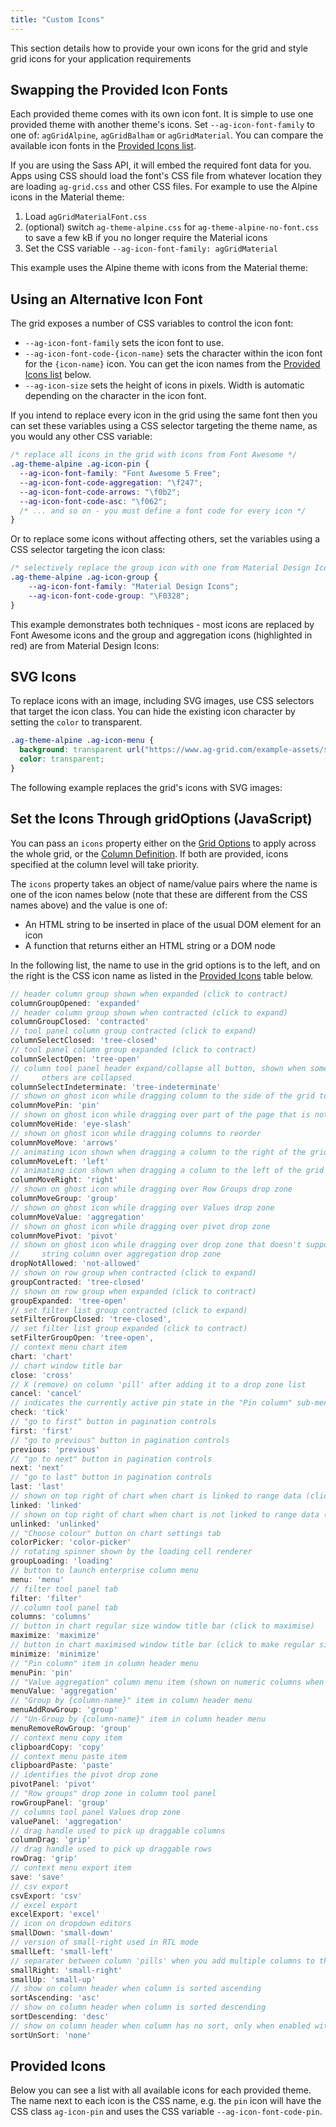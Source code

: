```yaml
---
title: "Custom Icons"
---
```


This section details how to provide your own icons for the grid and style grid icons for your application requirements

## Swapping the Provided Icon Fonts

Each provided theme comes with its own icon font. It is simple to use one provided theme with another theme's icons. Set `--ag-icon-font-family` to one of: `agGridAlpine`, `agGridBalham` or `agGridMaterial`. You can compare the available icon fonts in the [Provided Icons list](#provided-icons).

If you are using the Sass API, it will embed the required font data for you. Apps using CSS should load the font's CSS file from whatever location they are loading `ag-grid.css` and other CSS files. For example to use the Alpine icons in the Material theme:

1. Load `agGridMaterialFont.css`
2. (optional) switch `ag-theme-alpine.css` for `ag-theme-alpine-no-font.css` to save a few kB if you no longer require the Material icons
3. Set the CSS variable `--ag-icon-font-family: agGridMaterial`

This example uses the Alpine theme with icons from the Material theme:

<grid-example title='Swapping the Icon Font' name='icons-swapping-font' type='generated' options='{ "enterprise": true, "modules": ["clientside", "rowgrouping", "menu", "setfilter", "columnpanel", "filterpanel"]  }'></grid-example>

## Using an Alternative Icon Font

The grid exposes a number of CSS variables to control the icon font:

- `--ag-icon-font-family` sets the icon font to use.
- `--ag-icon-font-code-{icon-name}` sets the character within the icon font for the `{icon-name}` icon. You can get the icon names from the [Provided Icons list](#provided-icons) below.
- `--ag-icon-size` sets the height of icons in pixels. Width is automatic depending on the character in the icon font.

If you intend to replace every icon in the grid using the same font then you can set these variables using a CSS selector targeting the theme name, as you would any other CSS variable:

```css
/* replace all icons in the grid with icons from Font Awesome */
.ag-theme-alpine .ag-icon-pin {
  --ag-icon-font-family: "Font Awesome 5 Free";
  --ag-icon-font-code-aggregation: "\f247";
  --ag-icon-font-code-arrows: "\f0b2";
  --ag-icon-font-code-asc: "\f062";
  /* ... and so on - you must define a font code for every icon */
}
```

Or to replace some icons without affecting others, set the variables using a CSS selector targeting the icon class:

```css
/* selectively replace the group icon with one from Material Design Icons */
.ag-theme-alpine .ag-icon-group {
    --ag-icon-font-family: "Material Design Icons";
    --ag-icon-font-code-group: "\F0328";
}
```

This example demonstrates both techniques - most icons are replaced by Font Awesome icons and the group and aggregation icons (highlighted in red) are from Material Design Icons:

<grid-example title='Alternative Icon Font' name='icons-alternative-font' type='generated' options='{ "enterprise": true, "modules": ["clientside", "rowgrouping", "menu", "setfilter", "columnpanel", "filterpanel"], "extras": ["fontawesome", "materialdesignicons"]  }'></grid-example>

## SVG Icons

To replace icons with an image, including SVG images, use CSS selectors that target the icon class. You can hide the existing icon character by setting the `color` to transparent.

```css
.ag-theme-alpine .ag-icon-menu {
  background: transparent url("https://www.ag-grid.com/example-assets/svg-icons/menu.svg") center/contain no-repeat;
  color: transparent;
}
```

The following example replaces the grid's icons with SVG images:

<grid-example title='SVG Icons' name='icons-images' type='generated' options='{ "enterprise": true, "modules": ["clientside", "rowgrouping", "menu", "setfilter", "columnpanel", "filterpanel"], "extras": ["fontawesome", "materialdesignicons"]  }'></grid-example>

## Set the Icons Through gridOptions (JavaScript)

You can pass an `icons` property either on the [Grid Options](/grid-options/) to apply across the whole grid, or the [Column Definition](/column-properties/). If both are provided, icons specified at the column level will take priority.

The `icons` property takes an object of name/value pairs where the name is one of the icon names below (note that these are different from the CSS names above) and the value is one of:

- An HTML string to be inserted in place of the usual DOM element for an icon
- A function that returns either an HTML string or a DOM node

<grid-example title='Icon Grid Options' name='icons-grid-options' type='generated' options='{ "enterprise": true, "modules": ["clientside", "rowgrouping", "sidebar", "columnpanel", "filterpanel"], "exampleHeight": 660, "extras": ["fontawesome"] }'></grid-example>

In the following list, the name to use in the grid options is to the left, and on the right is the CSS icon name as listed in the [Provided Icons](#provided-icons) table below.

```js
// header column group shown when expanded (click to contract)
columnGroupOpened: 'expanded'
// header column group shown when contracted (click to expand)
columnGroupClosed: 'contracted'
// tool panel column group contracted (click to expand)
columnSelectClosed: 'tree-closed'
// tool panel column group expanded (click to contract)
columnSelectOpen: 'tree-open'
// column tool panel header expand/collapse all button, shown when some children are expanded and
//     others are collapsed
columnSelectIndeterminate: 'tree-indeterminate'
// shown on ghost icon while dragging column to the side of the grid to pin
columnMovePin: 'pin'
// shown on ghost icon while dragging over part of the page that is not a drop zone
columnMoveHide: 'eye-slash'
// shown on ghost icon while dragging columns to reorder
columnMoveMove: 'arrows'
// animating icon shown when dragging a column to the right of the grid causes horizontal scrolling
columnMoveLeft: 'left'
// animating icon shown when dragging a column to the left of the grid causes horizontal scrolling
columnMoveRight: 'right'
// shown on ghost icon while dragging over Row Groups drop zone
columnMoveGroup: 'group'
// shown on ghost icon while dragging over Values drop zone
columnMoveValue: 'aggregation'
// shown on ghost icon while dragging over pivot drop zone
columnMovePivot: 'pivot'
// shown on ghost icon while dragging over drop zone that doesn't support it, e.g.
//     string column over aggregation drop zone
dropNotAllowed: 'not-allowed'
// shown on row group when contracted (click to expand)
groupContracted: 'tree-closed'
// shown on row group when expanded (click to contract)
groupExpanded: 'tree-open'
// set filter list group contracted (click to expand)
setFilterGroupClosed: 'tree-closed',
// set filter list group expanded (click to contract)
setFilterGroupOpen: 'tree-open',
// context menu chart item
chart: 'chart'
// chart window title bar
close: 'cross'
// X (remove) on column 'pill' after adding it to a drop zone list
cancel: 'cancel'
// indicates the currently active pin state in the "Pin column" sub-menu of the column menu
check: 'tick'
// "go to first" button in pagination controls
first: 'first'
// "go to previous" button in pagination controls
previous: 'previous'
// "go to next" button in pagination controls
next: 'next'
// "go to last" button in pagination controls
last: 'last'
// shown on top right of chart when chart is linked to range data (click to unlink)
linked: 'linked'
// shown on top right of chart when chart is not linked to range data (click to link)
unlinked: 'unlinked'
// "Choose colour" button on chart settings tab
colorPicker: 'color-picker'
// rotating spinner shown by the loading cell renderer
groupLoading: 'loading'
// button to launch enterprise column menu
menu: 'menu'
// filter tool panel tab
filter: 'filter'
// column tool panel tab
columns: 'columns'
// button in chart regular size window title bar (click to maximise)
maximize: 'maximize'
// button in chart maximised window title bar (click to make regular size)
minimize: 'minimize'
// "Pin column" item in column header menu
menuPin: 'pin'
// "Value aggregation" column menu item (shown on numeric columns when grouping is active)"
menuValue: 'aggregation'
// "Group by {column-name}" item in column header menu
menuAddRowGroup: 'group'
// "Un-Group by {column-name}" item in column header menu
menuRemoveRowGroup: 'group'
// context menu copy item
clipboardCopy: 'copy'
// context menu paste item
clipboardPaste: 'paste'
// identifies the pivot drop zone
pivotPanel: 'pivot'
// "Row groups" drop zone in column tool panel
rowGroupPanel: 'group'
// columns tool panel Values drop zone
valuePanel: 'aggregation'
// drag handle used to pick up draggable columns
columnDrag: 'grip'
// drag handle used to pick up draggable rows
rowDrag: 'grip'
// context menu export item
save: 'save'
// csv export
csvExport: 'csv'
// excel export
excelExport: 'excel'
// icon on dropdown editors
smallDown: 'small-down'
// version of small-right used in RTL mode
smallLeft: 'small-left'
// separater between column 'pills' when you add multiple columns to the header drop zone
smallRight: 'small-right'
smallUp: 'small-up'
// show on column header when column is sorted ascending
sortAscending: 'asc'
// show on column header when column is sorted descending
sortDescending: 'desc'
// show on column header when column has no sort, only when enabled with gridOptions.unSortIcon=true
sortUnSort: 'none'
```

## Provided Icons

Below you can see a list with all available icons for each provided theme. The name next to each icon is the CSS name, e.g. the `pin` icon will have the CSS class `ag-icon-pin` and uses the CSS variable `--ag-icon-font-code-pin`.

<icons-panel></icons-panel>
